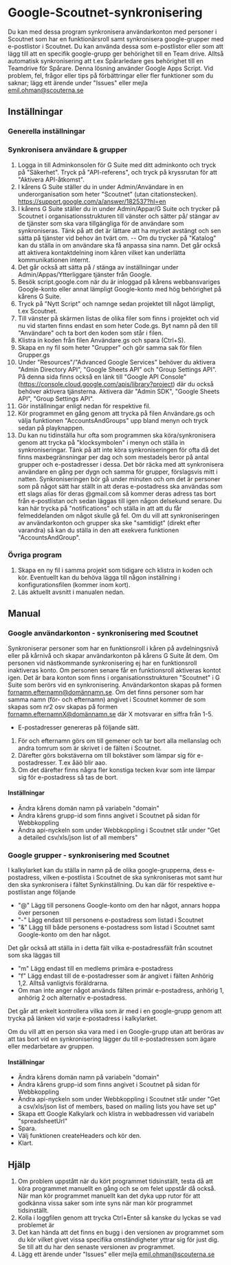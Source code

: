 
# Google-Scoutnet-synkronisering
Du kan med dessa program synkronisera användarkonton med personer i Scoutnet som har en funktionärsroll samt synkronisera google-grupper med e-postlistor i Scoutnet. Du kan använda dessa som e-postlistor eller som att lägg till att en specifik google-grupp ger behörighet till en Team drive. Alltså automatisk synkronisering att t.ex Spårarledare ges behörighet till en Teamdrive för Spårare.
Denna lösning använder Google Apps Script.
Vid problem, fel, frågor eller tips på förbättringar eller fler funktioner som du saknar; lägg ett ärende under "Issues" eller mejla emil.ohman@scouterna.se
## Inställningar
### Generella inställningar


### Synkronisera användare & grupper
1. Logga in till Adminkonsolen för G Suite med ditt adminkonto och tryck på "Säkerhet". Tryck på "API-referens", och tryck på kryssrutan för att "Aktivera API-åtkomst".
2. I kårens G Suite ställer du in under Admin/Användare in en underorganisation som heter "Scoutnet" (utan citationstecken). https://support.google.com/a/answer/182537?hl=en
3. I kårens G Suite ställer du in under Admin/Appar/G Suite och trycker på Scoutnet i organisationsstrukturen till vänster och sätter på/ stängar av de tjänster som ska vara tillgängliga för de användare som synkroniseras. Tänk på att det är lättare att ha mycket avstängt och sen sätta på tjänster vid behov än tvärt om.
-- Om du trycker på "Katalog" kan du ställa in om användare ska få anpassa sina namn. Det går också att aktivera kontaktdelning inom kåren vilket kan underlätta kommunikationen internt.
4. Det går också att sätta på / stänga av inställningar under Admin/Appas/Ytterliggare tjänster från Google.
5. Besök script.google.com när du är inloggad på kårens webbansvariges Google-konto eller annat lämpligt Google-konto med hög behörighet på kårens G Suite.
6. Tryck på "Nytt Script" och namnge sedan projektet till något lämpligt, t.ex Scoutnet.
7. Till vänster på skärmen listas de olika filer som finns i projektet och vid nu vid starten finns endast en som heter Code.gs. Byt namn på den till "Användare" och ta bort den koden som står i filen.
8. Klistra in koden från filen Användare.gs och spara (Ctrl+S).
9. Skapa en ny fil som heter "Grupper" och gör samma sak för filen Grupper.gs
10. Under "Resources"/"Advanced Google Services" behöver du aktivera "Admin Directory API", "Google Sheets API" och "Group Settings API". På denna sida finns också en länk till "Google API Console" (https://console.cloud.google.com/apis/library?project) där du också behöver aktivera tjänsterna. Aktivera där "Admin SDK", "Google Sheets API", "Group Settings API".
11. Gör inställningar enligt nedan för respektive fil.
12. Kör programmet en gång genom att trycka på filen Användare.gs och välja funktionen "AccountsAndGroups" upp bland menyn och tryck sedan på playknappen.
13. Du kan nu tidinställa hur ofta som programmen ska köra/synkronisera genom att trycka på "klocksymbolen" i menyn och ställa in synkroniseringar. Tänk på att inte köra synkroniseringen för ofta då det finns maxbegränsningar per dag och som mestadels beror på antal grupper och e-postadresser i dessa. Det bör räcka med att synkronisera användare en gång per dygn och samma för grupper, förslagsvis mitt i natten. Synkroniseringen bör gå under minuten och om det är personer som på något sätt har ställt in att deras e-postadress ska användas som ett slags alias för deras @gmail.com så kommer deras adress tas bort från e-postlistan och sedan läggas till igen någon delsekund senare. Du kan här trycka på "notifications" och ställa in att att du får felmeddelanden om något skulle gå fel.
Om du vill att synkroniseringen av användarkonton och grupper ska ske "samtidigt" (direkt efter varandra) så kan du ställa in den att exekvera funktionen "AccountsAndGroup".
### Övriga program
1. Skapa en ny fil i samma projekt som tidigare och klistra in koden och kör. Eventuellt kan du behöva lägga till någon inställning i konfigurationsfilen (kommer inom kort).
2. Läs aktuellt avsnitt i manualen nedan.
## Manual
### Google användarkonton - synkronisering med Scoutnet
Synkroniserar personer som har en funktionsroll i kåren på avdelningsnivå eller på kårnivå och skapar användarkonton på kårens G Suite åt dem. Om personen vid nästkommande synkronisering ej har en funktionsroll inaktiveras konto. Om personen senare får en funktionsroll aktiveras kontot igen. Det är bara konton som finns i organisationsstrukturen "Scoutnet" i G Suite som berörs vid en synkronisering. Användarkonton skapas på formen fornamn.efternamn@domännamn.se.
Om det finns personer som har samma namn (för- och efternamn) angivet i Scoutnet kommer de som skapas som nr2 osv skapas på formen fornamn.efternamnX@domännamn.se där X motsvarar en siffra från 1-5.
- E-postadresser genereras på följande sätt.
1. För och efternamn görs om till gemener och tar bort alla mellanslag och andra tomrum som är skrivet i de fälten i Scoutnet.
2. Därefter görs bokstäverna om till bokstäver som lämpar sig för e-postadresser. T.ex åäö blir aao.
3. Om det därefter finns några fler konstiga tecken kvar som inte lämpar sig för e-postadress så tas de bort.
#### Inställningar
- Ändra kårens domän namn på variabeln "domain"
- Ändra kårens grupp-id som finns angivet i Scoutnet på sidan för Webbkoppling
- Ändra api-nyckeln som under Webbkoppling i Scoutnet står under "Get a detailed csv/xls/json list of all members"


### Google grupper - synkronisering med Scoutnet
I kalkylarket kan du ställa in namn på de olika google-grupperna, dess e-postadress, vilken e-postlista i Scoutnet de ska synkroniseras mot samt hur den ska synkronisera i fältet Synkinställning. Du kan där för respektive e-postlistan ange följande
- "@" Lägg till personens Google-konto om den har något, annars hoppa över personen
- "-" Lägg endast till personens e-postadress som listad i Scoutnet
- "&" Lägg till både personens e-postadress som listad i Scoutnet samt Google-konto om den har något.

Det går också att ställa in i detta fält vilka e-postadressfält från scoutnet som ska läggas till
- "m" Lägg endast till en medlems primära e-postadress
- "f" Lägg endast till de e-postadresser som är angivet i fälten Anhörig 1,2. Alltså vanligtvis föräldrarna.
- Om man inte anger något används fälten primär e-postadress, anhörig 1, anhörig 2 och alternativ e-postadress.

Det går att enkelt kontrollera vilka som är med i en google-grupp genom att trycka på länken vid varje e-postadress i kalkylarket.

Om du vill att en person ska vara med i en Google-grupp utan att beröras av att tas bort vid en synkronisering lägger du till e-postadressen som ägare eller medarbetare av gruppen.
#### Inställningar
- Ändra kårens domän namn på variabeln "domain"
- Ändra kårens grupp-id som finns angivet i Scoutnet på sidan för Webbkoppling
- Ändra api-nyckeln som under Webbkoppling i Scoutnet står under "Get a csv/xls/json list of members, based on mailing lists you have set up"
- Skapa ett Google Kalkylark och klistra in webbadressen vid variabeln "spreadsheetUrl"
- Spara.
- Välj funktionen createHeaders och kör den.
- Klart.

## Hjälp
1. Om problem uppstått när du kört programmet tidsinställt, testa då att köra programmet manuellt en gång och se om felet uppstår då också. När man kör programmet manuellt kan det dyka upp rutor för att godkänna vissa saker som inte syns när man kör programmet tidsinställt.
2. Kolla i loggfilen genom att trycka Ctrl+Enter så kanske du lyckas se vad problemet är
3. Det kan hända att det finns en bugg i den versionen av programmet som du kör vilket givet vissa specifika omständigheter yttrar sig för just dig. Se till att du har den senaste versionen av programmet.
4. Lägg ett ärende under "Issues" eller mejla emil.ohman@scouterna.se
